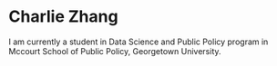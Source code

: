 # Charlie Zhang

I am currently a student in Data Science and Public Policy program in Mccourt School of Public Policy, Georgetown University. 
